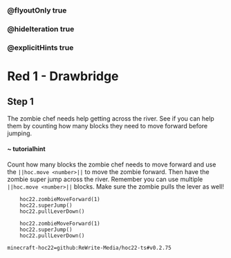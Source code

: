 ### @flyoutOnly true
### @hideIteration true
### @explicitHints true


# Red 1 - Drawbridge

## Step 1
The zombie chef needs help getting across the river. See if you can help them by counting how many blocks they need to move forward before jumping.

#### ~ tutorialhint 
Count how many blocks the zombie chef needs to move forward and use the ``||hoc.move <number>||`` to move the zombie forward. Then have the zombie super jump across the river. Remember you can use multiple ``||hoc.move <number>||`` blocks. Make sure the zombie pulls the lever as well!



```ghost
    hoc22.zombieMoveForward(1)
    hoc22.superJump()
    hoc22.pullLeverDown()
```
```template
    hoc22.zombieMoveForward(1)
    hoc22.superJump()
    hoc22.pullLeverDown()  
```
```package
minecraft-hoc22=github:ReWrite-Media/hoc22-ts#v0.2.75
```